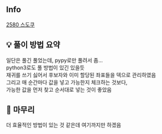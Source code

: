 ## Info
[2580 스도쿠](https://www.acmicpc.net/problem/2580)

## 💡 풀이 방법 요약
일단은 풀긴 풀었는데, pypy로만 풀려서 좀...  
python3로도 풀 방법이 있긴 있을듯  
재귀를 쓰기 싫어서 후보자와 이미 할당된 좌표들을 덱으로 관리하였음  
그리고 매 순간마다 값을 넣고 가능한지 체크하는 것보다,  
가능한 값을 먼저 찾고 순서대로 넣는 것이 좋았음  

## 🙂 마무리
더 효율적인 방법이 있는 것 같은데 여기까지만 하겠음  
